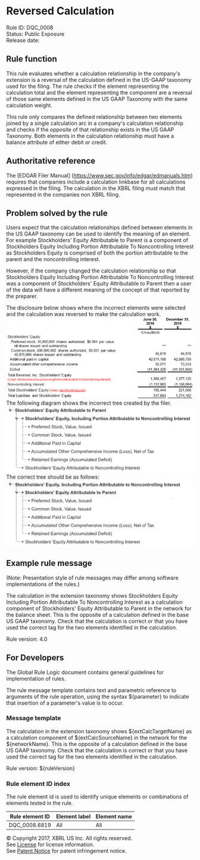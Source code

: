 # Reversed Calculation
Rule ID: DQC_0008   
Status: Public Exposure  
Release date:   

## Rule function

This rule evaluates whether a calculation relationship in the company's extension is a reversal of the calculation defined in the US-GAAP taxonomy used for the filing. The rule checks if the element representing the calculation total and the element representing the component are a reversal of those same elements defined in the US GAAP Taxonomy with the same calculation weight.

This rule only compares the defined relationship between two elements joined by a single calculation arc in a company's calculation relationship and checks if the opposite of that relationship exists in the US GAAP Taxonomy. Both elements in the calculation relationship must have a balance attribute of either debit or credit.

## Authoritative reference 

The [EDGAR Filer Manual] (https://www.sec.gov/info/edgar/edmanuals.htm) requires that companies include a calculation linkbase for all calculations expressed in the filing. The calculation in the XBRL filing must match that represented in the companies non XBRL filing.

## Problem solved by the rule

Users expect that the calculation relationships defined between elements in the US GAAP taxonomy can be used to identify the meaning of an element. For example Stockholders' Equity Attributable to Parent is a component of Stockholders Equity Including Portion Attributable To Noncontrolling Interest as Stockholders Equity is comprised of both the portion attributable to the parent and the noncontrolling interest.
 
However, if the company changed the calculation relationship so that Stockholders Equity Including Portion Attributable To Noncontrolling Interest was a component of Stockholders' Equity Attributable to Parent then a user of the data will have a different meaning of the concept of that reported by the preparer.

The disclosure below shows where the incorrect elements were selected and the calculation was reversed to make the calculation work. 
![disclosure showing incorrect element selection and reversed calculation](dqc_0008-0.png)
The following diagram shows the incorrect tree created by the filer.
![incorrect tree for the disclosure](dqc_0008-1.png)
The correct tree should be as follows:
![correct tree for the disclosure](dqc_0008-2.png)

## Example rule message 
(Note: Presentation style of rule messages may differ among software implementations of the rules.)

The calculation in the extension taxonomy shows Stockholders Equity Including Portion Attributable To Noncontrolling Interest  as a calculation component of  Stockholders' Equity Attributable to Parent in the network for the balance sheet. This is the opposite of a calculation defined in the base US GAAP taxonomy. Check that the calculation is correct or that you have used the correct tag for the two elements identified in the calculation. 

Rule version: 4.0

## For Developers

The Global Rule Logic document contains general guidelines for implementation of rules.

The rule message template contains text and parametric reference to arguments of the rule operation, using the syntax ${parameter} to indicate that insertion of a parameter's value is to occur.
  

### Message template

The calculation in the extension taxonomy shows ${extCalcTargetName} as a calculation component of  ${extCalcSourceName} in the network for the ${networkName}. This is the opposite of a calculation defined in the base US GAAP taxonomy. Check that the calculation is correct or that you have used the correct tag for the two elements identified in the calculation.
  
Rule version: ${ruleVersion}        

### Rule element ID index

The rule element id is used to identify unique elements or combinations of elements tested in the rule. 

| Rule element ID | Element label | Element name |
| ----- | ----- | ----- |
| DQC_0008.6819 | All | All |


© Copyright 2017, XBRL US Inc. All rights reserved.   
See [License](https://xbrl.us/dqc-license) for license information.  
See [Patent Notice](https://xbrl.us/dqc-patent) for patent infringement notice.
